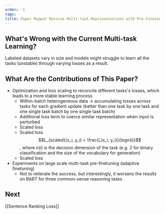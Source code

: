 ```yaml
---
order: -1
tags: 
title: Paper Muppet Massive Multi-task Representations with Pre-Finetuning
---
```


## What's Wrong with the Current Multi-task Learning?

Labeled datasets vary in size and models might struggle to learn all the tasks (unstable) through varying losses as a result.

## What Are the Contributions of This Paper?

- Optimization and loss scaling to reconcile different tasks's losses, which leads to a more stable learning process
	- Within-batch heterogeneous data -> accumulating losses across tasks for each gradient update (better than one task by one task and one single task batch by one single task batch)
	- Additional loss term to coerce similar representation when input is perturbed
	- Scaled loss
	- Scaled loss $$L_{scaled}(x_i, y_i) = \frac{L(x_i, y_i)}{logn(i)}$$, where $n(i)$ is the decision dimension of the task (e.g. 2 for binary classification and the size of the vocabulary for generation)
	- Scaled loss
- Experiments on large scale multi-task pre-finetuning (adaptive finetuning)
	- Not to reiterate the success, but interestingly, it worsens the results on BART for three common-sense reasoning tasks

## Next

[[Sentence Ranking Loss]]